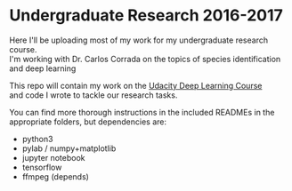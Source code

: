 # Undergraduate Research 2016-2017

Here I'll be uploading most of my work for my undergraduate research course.  
I'm working with Dr. Carlos Corrada on the topics of species identification and deep learning  

This repo will contain my work on the [Udacity Deep Learning Course](https://www.udacity.com/course/deep-learning--ud730)  
and code I wrote to tackle our research tasks.  

You can find more thorough instructions in the included READMEs in the appropriate folders, but dependencies are:

* python3
* pylab / numpy+matplotlib
* jupyter notebook
* tensorflow
* ffmpeg (depends)


